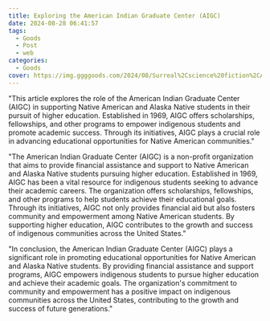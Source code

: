 ```yaml
---
title: Exploring the American Indian Graduate Center (AIGC)
date: 2024-08-28 06:41:57
tags:
  - Goods
  - Post
  - web
categories:
  - Goods
cover: https://img.ggggoods.com/2024/08/Surreal%2Cscience%20fiction%2CAI%2Ctechnology%2Ctech%2Cdiagrams%2Crenderings%2Ccolors_20240830_00001_.png
---
```


"This article explores the role of the American Indian Graduate Center (AIGC) in supporting Native American and Alaska Native students in their pursuit of higher education. Established in 1969, AIGC offers scholarships, fellowships, and other programs to empower indigenous students and promote academic success. Through its initiatives, AIGC plays a crucial role in advancing educational opportunities for Native American communities."

"The American Indian Graduate Center (AIGC) is a non-profit organization that aims to provide financial assistance and support to Native American and Alaska Native students pursuing higher education. Established in 1969, AIGC has been a vital resource for indigenous students seeking to advance their academic careers. The organization offers scholarships, fellowships, and other programs to help students achieve their educational goals. Through its initiatives, AIGC not only provides financial aid but also fosters community and empowerment among Native American students. By supporting higher education, AIGC contributes to the growth and success of indigenous communities across the United States."

"In conclusion, the American Indian Graduate Center (AIGC) plays a significant role in promoting educational opportunities for Native American and Alaska Native students. By providing financial assistance and support programs, AIGC empowers indigenous students to pursue higher education and achieve their academic goals. The organization's commitment to community and empowerment has a positive impact on indigenous communities across the United States, contributing to the growth and success of future generations."

